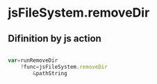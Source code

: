 # jsFileSystem.removeDir

## Difinition by js action

```js.js

var=runRemoveDir
	?func=jsFileSystem.removeDir
		&pathString
```


